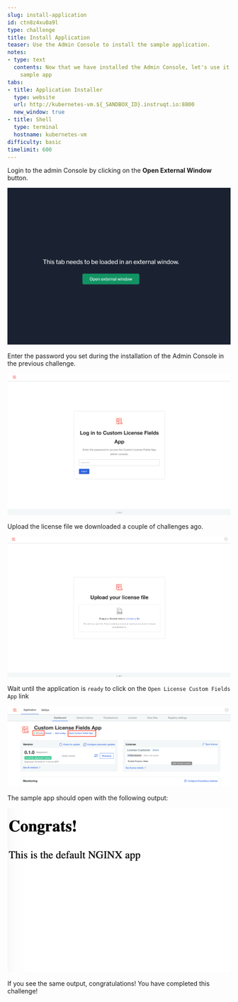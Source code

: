 ```yaml
---
slug: install-application
id: ctn8z4xu0a9l
type: challenge
title: Install Application
teaser: Use the Admin Console to install the sample application.
notes:
- type: text
  contents: Now that we have installed the Admin Console, let's use it to deploy the
    sample app
tabs:
- title: Application Installer
  type: website
  url: http://kubernetes-vm.${_SANDBOX_ID}.instruqt.io:8800
  new_window: true
- title: Shell
  type: terminal
  hostname: kubernetes-vm  
difficulty: basic
timelimit: 600
---
```

Login to the admin Console by clicking on the **Open External Window** button.

<p align="center"><img src="../assets/external-window.png" width=600></img></p>

Enter the password you set during the installation of the Admin Console in the previous challenge.

<p align="center"><img src="../assets/custom-fields-login.png" width=600></img></p>

Upload the license file we downloaded a couple of challenges ago.

<p align="center"><img src="../assets/custom-fields-upload-license.png" width=600></img></p>

Wait until the application is `ready` to click on the `Open License Custom Fields App` link

<p align="center"><img src="../assets/lic-admin-console.png" width=600></img></p>

The sample app should open with the following output:

<p align="center"><img src="../assets/custom-fields-feature-off.png" width=600></img></p>

If you see the same output, congratulations! You have completed this challenge!
